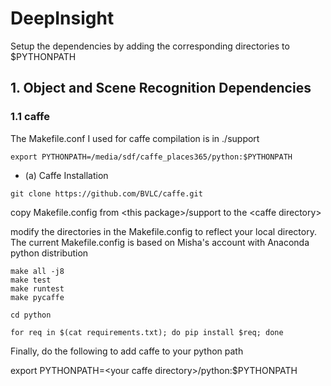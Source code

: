# DeepInsight

Setup the dependencies by adding the corresponding directories to $PYTHONPATH 
## 1. Object and Scene Recognition Dependencies

### 1.1 caffe
The Makefile.conf I used for caffe compilation is in ./support
```
export PYTHONPATH=/media/sdf/caffe_places365/python:$PYTHONPATH
```
- (a) Caffe Installation

```
git clone https://github.com/BVLC/caffe.git
```
copy Makefile.config from \<this package\>/support to the \<caffe directory\>

modify the directories in the Makefile.config to reflect your local directory. The current Makefile.config is based on Misha's account with Anaconda python distribution

```
make all -j8
make test
make runtest
make pycaffe

cd python

for req in $(cat requirements.txt); do pip install $req; done
```

Finally, do the following to add caffe to your python path

export PYTHONPATH=\<your caffe directory\>/python:$PYTHONPATH
